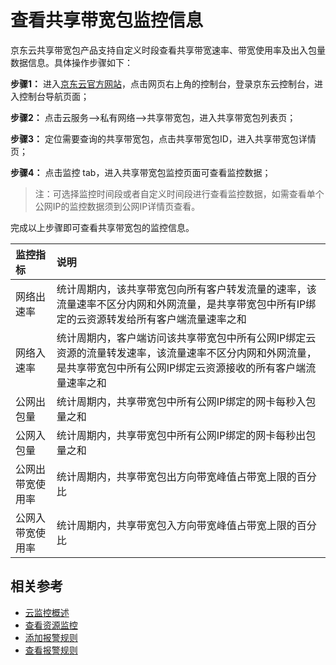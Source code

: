 # 查看共享带宽包监控信息

京东云共享带宽包产品支持自定义时段查看共享带宽速率、带宽使用率及出入包量数据信息。具体操作步骤如下：


**步骤1：** 进入[京东云官方网站](https://www.jdcloud.com/)，点击网页右上角的控制台，登录京东云控制台，进入控制台导航页面；

**步骤2：** 点击云服务-->私有网络-->共享带宽包，进入共享带宽包列表页；

**步骤3：** 定位需要查询的共享带宽包，点击共享带宽包ID，进入共享带宽包详情页；

**步骤4：** 点击监控 tab，进入共享带宽包监控页面可查看监控数据；


> 注：可选择监控时间段或者自定义时间段进行查看监控数据，如需查看单个公网IP的监控数据须到公网IP详情页查看。

 
完成以上步骤即可查看共享带宽包的监控信息。

 | 监控指标	| 说明	|
| :----- | :----- |
|网络出速率	|统计周期内，该共享带宽包向所有客户转发流量的速率，该流量速率不区分内网和外网流量，是共享带宽包中所有IP绑定的云资源转发给所有客户端流量速率之和|
|网络入速率	|统计周期内，客户端访问该共享带宽包中所有公网IP绑定云资源的流量转发速率，该流量速率不区分内网和外网流量，是共享带宽包中所有公网IP绑定云资源接收的所有客户端流量速率之和|
|公网出包量	|统计周期内，共享带宽包中所有公网IP绑定的网卡每秒入包量之和|
|公网入包量	|统计周期内，共享带宽包中所有公网IP绑定的网卡每秒出包量之和|
|公网出带宽使用率 |统计周期内，共享带宽包出方向带宽峰值占带宽上限的百分比 |
|公网入带宽使用率 |统计周期内，共享带宽包入方向带宽峰值占带宽上限的百分比 |

## 相关参考

- [云监控概述](https://docs.jdcloud.com/cn/monitoring/product-overview)
- [查看资源监控](https://docs.jdcloud.com/cn/monitoring/view-resource-monitoring-chart-details)
- [添加报警规则](https://docs.jdcloud.com/cn/monitoring/add-rule-in-batches)
- [查看报警规则](https://docs.jdcloud.com/cn/monitoring/add-rule-in-batches)

